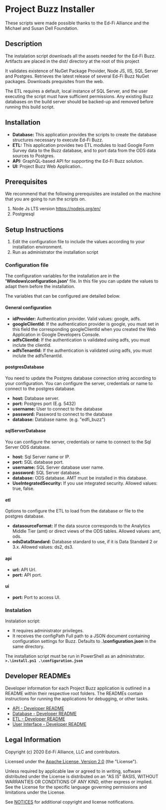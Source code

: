 # Project Buzz Installer

These scripts were made possible thanks to the Ed-Fi Alliance and the Michael and Susan Dell Foundation.

## Description

The instalation script downloads all the assets needed for the Ed-Fi Buzz. Artifacts are placed in the dist/ directory at the root of this project 

It validates existence of NuGet Package Provider, Node JS, IIS, SQL Server and Postgres. Retrieves the latest release of several Ed-Fi Buzz NuGet packages. Downloads prequisites from the web. 

The ETL requires a default, local instance of SQL Server, and the user executing the script must have sufficient permissions. Any existing Buzz databases on the build server should be backed-up and removed before running this build script. 

## Installation
- **Database:** This application provides the scripts to create the database structures necessary to execute Ed-Fi Buzz.
- **ETL:** This application provides two ETL modules to load Google Form Survey data to the Buzz database, and to port data from the ODS data sources to Postgres.
- **API:** GraphQL-based API for supporting the Ed-Fi Buzz solution.
- **UI:** Project Buzz Web Application..

## Prerequisites
We recommend that the following prerequisites are installed on the machine that you are going to run the scripts on.

1. Node Js LTS version https://nodejs.org/en/
2. Postgresql

## Setup Instructions
1. Edit the configuration file to include the values according to your installation environment.
2. Run as administrator the installation script 



### Configuration file

The configuration variables for the installation are in the **'Windows\configuration.json'** file. In this file you can update the values to adapt them before the installation.

The variables that can be configured are detailed below.

#### General configuration
- **idProvider:** Authentication provider. Valid values: google, adfs.
- **googleClientId:** If the authentication provider is google, you must set in this field the corresponding googleClientId when you created the Web Application in Google Developers Console.
- **adfsClientId:** If the authentication is validated using adfs, you must inclute the clientId.
- **adfsTenantId:** If the authentication is validated using adfs, you must inclute the adfsTenantId.

#### postgresDatabase

You need to update the Postgres database connection string according to your configuration. You can configure the server, credentials or name to connect to the postgres database.
- **host:** Database server.
- **port:** Postgres port (E.g. 5432)
- **username:** User to connect to the database
- **password:** Password to connect to the database
- **database:** Database name. (e.g. "edfi_buzz")

#### sqlServerDatabase

You can configure the server, credentials or name to connect to the Sql Server ODS database.
- **host:** Sql Server name or IP.
- **port:** SQL database port.
- **username:** SQL Server database user name.
- **password:** SQL Server database.
- **database:** ODS database. AMT must be installed in this database.
- **UseIntegratedSecurity:** If you use integrated security. Allowed values: true, false.

#### etl

Options to configure the ETL to load from the database or file to the postgres database.
- **datasourceFormat:** If the data source corresponds to the Analytics Middle Tier (amt) or direct views of the ODS tables. Allowed values: amt, ods.
- **odsDataStandard:** Database standard to use, if it is Data Standard 2 or 3.x. Allowed values: ds2, ds3.

#### api
- **url:** API Url.
- **port:** API port.

#### ui
- **port:** Port to access UI.

### Instalation
Instalation script:
- It requires administrator privileges.
- It receives the configPath Full path to a JSON document containing configuration settings for Buzz. Defaults to **.\configuration.json** in the same directory.

The installation script must be run in PowerShell as an administrator.
**`>.\install.ps1 .\configuration.json`**

## Developer READMEs

Developer information for each Project Buzz application is outlined in a README within their respective root folders. The READMEs contain instructions for running the applications for debugging, or other tasks.

* [API - Developer README](../../EdFi.Buzz.Api/README.md)
* [Database -  Developer README](../../EdFi.Buzz.Database/README.md)
* [ETL -  Developer README](../../EdFi.Buzz.Etl/README.md)
* [User Interface -  Developer README](../../EdFi.Buzz.UI/README.md)


## Legal Information

Copyright (c) 2020 Ed-Fi Alliance, LLC and contributors.

Licensed under the [Apache License, Version 2.0](../../LICENSE) (the "License").

Unless required by applicable law or agreed to in writing, software
distributed under the License is distributed on an "AS IS" BASIS,
WITHOUT WARRANTIES OR CONDITIONS OF ANY KIND, either express or implied.
See the License for the specific language governing permissions and
limitations under the License.

See [NOTICES](../../NOTICES.md) for additional copyright and license notifications.
